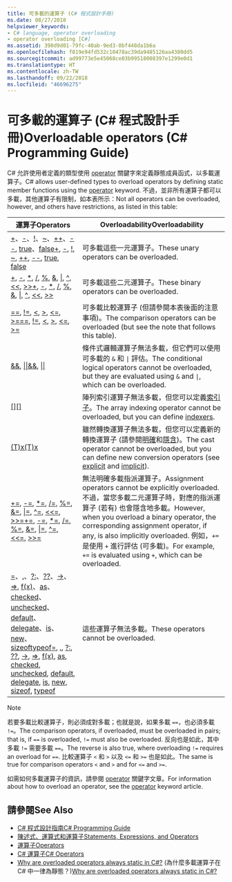 ```yaml
---
title: 可多載的運算子 (C# 程式設計手冊)
ms.date: 08/27/2018
helpviewer_keywords:
- C# language, operator overloading
- operator overloading [C#]
ms.assetid: 390d9d01-79fc-40ab-9ed3-0bf448da1b6a
ms.openlocfilehash: f819e94fd532c10478ac39da9485126aa4380dd5
ms.sourcegitcommit: ad99773e5e45068ce03b99518008397e1299e0d1
ms.translationtype: HT
ms.contentlocale: zh-TW
ms.lasthandoff: 09/22/2018
ms.locfileid: "46696275"
---
```

# <a name="overloadable-operators-c-programming-guide"></a><span data-ttu-id="9d880-102">可多載的運算子 (C# 程式設計手冊)</span><span class="sxs-lookup"><span data-stu-id="9d880-102">Overloadable operators (C# Programming Guide)</span></span>

<span data-ttu-id="9d880-103">C# 允許使用者定義的類型使用 [operator](../../language-reference/keywords/operator.md) 關鍵字來定義靜態成員函式，以多載運算子。</span><span class="sxs-lookup"><span data-stu-id="9d880-103">C# allows user-defined types to overload operators by defining static member functions using the [operator](../../language-reference/keywords/operator.md) keyword.</span></span> <span data-ttu-id="9d880-104">不過，並非所有運算子都可以多載，其他運算子有限制，如本表所示：</span><span class="sxs-lookup"><span data-stu-id="9d880-104">Not all operators can be overloaded, however, and others have restrictions, as listed in this table:</span></span>

| <span data-ttu-id="9d880-105">運算子</span><span class="sxs-lookup"><span data-stu-id="9d880-105">Operators</span></span> | <span data-ttu-id="9d880-106">Overloadability</span><span class="sxs-lookup"><span data-stu-id="9d880-106">Overloadability</span></span> |
| --------- | --------------- |
|<span data-ttu-id="9d880-107">[+](../../language-reference/operators/addition-operator.md)、[-](../../language-reference/operators/subtraction-operator.md)、[!](../../language-reference/operators/logical-negation-operator.md)、[~](../../language-reference/operators/bitwise-complement-operator.md)、[++](../../language-reference/operators/increment-operator.md)、[--](../../language-reference/operators/decrement-operator.md), [true](../../language-reference/keywords/true.md)、[false](../../language-reference/keywords/false.md)</span><span class="sxs-lookup"><span data-stu-id="9d880-107">[+](../../language-reference/operators/addition-operator.md), [-](../../language-reference/operators/subtraction-operator.md), [!](../../language-reference/operators/logical-negation-operator.md), [~](../../language-reference/operators/bitwise-complement-operator.md), [++](../../language-reference/operators/increment-operator.md), [--](../../language-reference/operators/decrement-operator.md), [true](../../language-reference/keywords/true.md), [false](../../language-reference/keywords/false.md)</span></span>|<span data-ttu-id="9d880-108">可多載這些一元運算子。</span><span class="sxs-lookup"><span data-stu-id="9d880-108">These unary operators can be overloaded.</span></span>|
|<span data-ttu-id="9d880-109">[+](../../language-reference/operators/addition-operator.md), [-](../../language-reference/operators/subtraction-operator.md), [\*](../../language-reference/operators/multiplication-operator.md), [/](../../language-reference/operators/division-operator.md), [%](../../language-reference/operators/modulus-operator.md), [&](../../language-reference/operators/and-operator.md), [&#124;](../../language-reference/operators/or-operator.md), [^](../../language-reference/operators/xor-operator.md), [\<\<](../../language-reference/operators/left-shift-operator.md), [>>](../../language-reference/operators/right-shift-operator.md)</span><span class="sxs-lookup"><span data-stu-id="9d880-109">[+](../../language-reference/operators/addition-operator.md), [-](../../language-reference/operators/subtraction-operator.md), [\*](../../language-reference/operators/multiplication-operator.md), [/](../../language-reference/operators/division-operator.md), [%](../../language-reference/operators/modulus-operator.md), [&](../../language-reference/operators/and-operator.md), [&#124;](../../language-reference/operators/or-operator.md), [^](../../language-reference/operators/xor-operator.md), [\<\<](../../language-reference/operators/left-shift-operator.md), [>>](../../language-reference/operators/right-shift-operator.md)</span></span>|<span data-ttu-id="9d880-110">可多載這些二元運算子。</span><span class="sxs-lookup"><span data-stu-id="9d880-110">These binary operators can be overloaded.</span></span>|
|<span data-ttu-id="9d880-111">[==](../../language-reference/operators/equality-comparison-operator.md), [!=](../../language-reference/operators/not-equal-operator.md), [\<](../../language-reference/operators/less-than-operator.md), [>](../../language-reference/operators/greater-than-operator.md), [\<=](../../language-reference/operators/less-than-equal-operator.md), [>=](../../language-reference/operators/greater-than-equal-operator.md)</span><span class="sxs-lookup"><span data-stu-id="9d880-111">[==](../../language-reference/operators/equality-comparison-operator.md), [!=](../../language-reference/operators/not-equal-operator.md), [\<](../../language-reference/operators/less-than-operator.md), [>](../../language-reference/operators/greater-than-operator.md), [\<=](../../language-reference/operators/less-than-equal-operator.md), [>=](../../language-reference/operators/greater-than-equal-operator.md)</span></span>|<span data-ttu-id="9d880-112">可多載比較運算子 (但請參閱本表後面的注意事項)。</span><span class="sxs-lookup"><span data-stu-id="9d880-112">The comparison operators can be overloaded (but see the note that follows this table).</span></span>|
|<span data-ttu-id="9d880-113">[&&](../../language-reference/operators/conditional-and-operator.md), [&#124;&#124;](../../language-reference/operators/conditional-or-operator.md)</span><span class="sxs-lookup"><span data-stu-id="9d880-113">[&&](../../language-reference/operators/conditional-and-operator.md), [&#124;&#124;](../../language-reference/operators/conditional-or-operator.md)</span></span>|<span data-ttu-id="9d880-114">條件式邏輯運算子無法多載，但它們可以使用可多載的 `&` 和 <code>&#124;</code> 評估。</span><span class="sxs-lookup"><span data-stu-id="9d880-114">The conditional logical operators cannot be overloaded, but they are evaluated using `&` and <code>&#124;</code>, which can be overloaded.</span></span>|
|[<span data-ttu-id="9d880-115">&#91;&#93;</span><span class="sxs-lookup"><span data-stu-id="9d880-115">&#91;&#93;</span></span>](../../language-reference/operators/index-operator.md)|<span data-ttu-id="9d880-116">陣列索引運算子無法多載，但您可以定義[索引子](../indexers/index.md)。</span><span class="sxs-lookup"><span data-stu-id="9d880-116">The array indexing operator cannot be overloaded, but you can define [indexers](../indexers/index.md).</span></span>|
|[<span data-ttu-id="9d880-117">(T)x</span><span class="sxs-lookup"><span data-stu-id="9d880-117">(T)x</span></span>](../../language-reference/operators/invocation-operator.md)|<span data-ttu-id="9d880-118">雖然轉換運算子無法多載，但您可以定義新的轉換運算子 (請參閱[明確](../../language-reference/keywords/explicit.md)和[隱含](../../language-reference/keywords/implicit.md))。</span><span class="sxs-lookup"><span data-stu-id="9d880-118">The cast operator cannot be overloaded, but you can define new conversion operators (see [explicit](../../language-reference/keywords/explicit.md) and [implicit](../../language-reference/keywords/implicit.md)).</span></span>|
|<span data-ttu-id="9d880-119">[+=](../../language-reference/operators/addition-assignment-operator.md), [-=](../../language-reference/operators/subtraction-assignment-operator.md), [\*=](../../language-reference/operators/multiplication-assignment-operator.md), [/=](../../language-reference/operators/division-assignment-operator.md), [%=](../../language-reference/operators/modulus-assignment-operator.md), [&=](../../language-reference/operators/and-assignment-operator.md), [&#124;=](../../language-reference/operators/or-assignment-operator.md), [^=](../../language-reference/operators/xor-assignment-operator.md), [\<\<=](../../language-reference/operators/left-shift-assignment-operator.md), [>>=](../../language-reference/operators/right-shift-assignment-operator.md)</span><span class="sxs-lookup"><span data-stu-id="9d880-119">[+=](../../language-reference/operators/addition-assignment-operator.md), [-=](../../language-reference/operators/subtraction-assignment-operator.md), [\*=](../../language-reference/operators/multiplication-assignment-operator.md), [/=](../../language-reference/operators/division-assignment-operator.md), [%=](../../language-reference/operators/modulus-assignment-operator.md), [&=](../../language-reference/operators/and-assignment-operator.md), [&#124;=](../../language-reference/operators/or-assignment-operator.md), [^=](../../language-reference/operators/xor-assignment-operator.md), [\<\<=](../../language-reference/operators/left-shift-assignment-operator.md), [>>=](../../language-reference/operators/right-shift-assignment-operator.md)</span></span>|<span data-ttu-id="9d880-120">無法明確多載指派運算子。</span><span class="sxs-lookup"><span data-stu-id="9d880-120">Assignment operators cannot be explicitly overloaded.</span></span> <span data-ttu-id="9d880-121">不過，當您多載二元運算子時，對應的指派運算子 (若有) 也會隱含地多載。</span><span class="sxs-lookup"><span data-stu-id="9d880-121">However, when you overload a binary operator, the corresponding assignment operator, if any, is also implicitly overloaded.</span></span> <span data-ttu-id="9d880-122">例如，`+=` 是使用 `+` 進行評估 (可多載)。</span><span class="sxs-lookup"><span data-stu-id="9d880-122">For example, `+=` is evaluated using `+`, which can be overloaded.</span></span>|
|<span data-ttu-id="9d880-123">[=](../../language-reference/operators/assignment-operator.md)、[.](../../language-reference/operators/member-access-operator.md)、[?:](../../language-reference/operators/conditional-operator.md)、[??](../../language-reference/operators/null-coalescing-operator.md)、[->](../../language-reference/operators/dereference-operator.md)、[=>](../../language-reference/operators/lambda-operator.md), [f(x)](../../language-reference/operators/invocation-operator.md)、[as](../../language-reference/keywords/as.md)、[checked](../../language-reference/keywords/checked.md)、[unchecked](../../language-reference/keywords/unchecked.md)、[default](../../programming-guide/statements-expressions-operators/default-value-expressions.md)、[delegate](../../programming-guide/statements-expressions-operators/anonymous-methods.md)、[is](../../language-reference/keywords/is.md)、[new](../../language-reference/keywords/new.md)、[sizeof](../../language-reference/keywords/sizeof.md)[typeof](../../language-reference/keywords/typeof.md)</span><span class="sxs-lookup"><span data-stu-id="9d880-123">[=](../../language-reference/operators/assignment-operator.md), [.](../../language-reference/operators/member-access-operator.md), [?:](../../language-reference/operators/conditional-operator.md), [??](../../language-reference/operators/null-coalescing-operator.md), [->](../../language-reference/operators/dereference-operator.md), [=>](../../language-reference/operators/lambda-operator.md), [f(x)](../../language-reference/operators/invocation-operator.md), [as](../../language-reference/keywords/as.md), [checked](../../language-reference/keywords/checked.md), [unchecked](../../language-reference/keywords/unchecked.md), [default](../../programming-guide/statements-expressions-operators/default-value-expressions.md), [delegate](../../programming-guide/statements-expressions-operators/anonymous-methods.md), [is](../../language-reference/keywords/is.md), [new](../../language-reference/keywords/new.md), [sizeof](../../language-reference/keywords/sizeof.md), [typeof](../../language-reference/keywords/typeof.md)</span></span>|<span data-ttu-id="9d880-124">這些運算子無法多載。</span><span class="sxs-lookup"><span data-stu-id="9d880-124">These operators cannot be overloaded.</span></span>|

> [!NOTE]
> <span data-ttu-id="9d880-125">若要多載比較運算子，則必須成對多載；也就是說，如果多載 `==`，也必須多載 `!=`。</span><span class="sxs-lookup"><span data-stu-id="9d880-125">The comparison operators, if overloaded, must be overloaded in pairs; that is, if `==` is overloaded, `!=` must also be overloaded.</span></span> <span data-ttu-id="9d880-126">反向也是如此，其中多載 `!=` 需要多載 `==`。</span><span class="sxs-lookup"><span data-stu-id="9d880-126">The reverse is also true, where overloading `!=` requires an overload for `==`.</span></span> <span data-ttu-id="9d880-127">比較運算子 `<` 和 `>` 以及 `<=` 和 `>=` 也是如此。</span><span class="sxs-lookup"><span data-stu-id="9d880-127">The same is true for comparison operators `<` and `>` and for `<=` and `>=`.</span></span>

<span data-ttu-id="9d880-128">如需如何多載運算子的資訊，請參閱 [operator](../../language-reference/keywords/operator.md) 關鍵字文章。</span><span class="sxs-lookup"><span data-stu-id="9d880-128">For information about how to overload an operator, see the [operator](../../language-reference/keywords/operator.md) keyword article.</span></span>

## <a name="see-also"></a><span data-ttu-id="9d880-129">請參閱</span><span class="sxs-lookup"><span data-stu-id="9d880-129">See Also</span></span>

- [<span data-ttu-id="9d880-130">C# 程式設計指南</span><span class="sxs-lookup"><span data-stu-id="9d880-130">C# Programming Guide</span></span>](../index.md)
- [<span data-ttu-id="9d880-131">陳述式、運算式和運算子</span><span class="sxs-lookup"><span data-stu-id="9d880-131">Statements, Expressions, and Operators</span></span>](index.md)
- [<span data-ttu-id="9d880-132">運算子</span><span class="sxs-lookup"><span data-stu-id="9d880-132">Operators</span></span>](operators.md)
- [<span data-ttu-id="9d880-133">C# 運算子</span><span class="sxs-lookup"><span data-stu-id="9d880-133">C# Operators</span></span>](../../language-reference/operators/index.md)  
- <span data-ttu-id="9d880-134">[Why are overloaded operators always static in C#?](https://blogs.msdn.microsoft.com/ericlippert/2007/05/14/why-are-overloaded-operators-always-static-in-c/) (為什麼多載運算子在 C# 中一律為靜態？)</span><span class="sxs-lookup"><span data-stu-id="9d880-134">[Why are overloaded operators always static in C#?](https://blogs.msdn.microsoft.com/ericlippert/2007/05/14/why-are-overloaded-operators-always-static-in-c/)</span></span>
